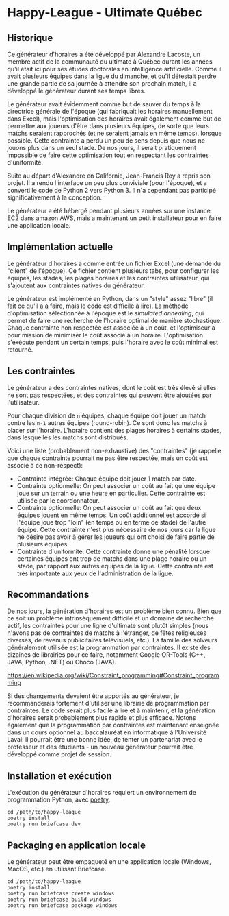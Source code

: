 # Happy-League - Ultimate Québec

## Historique
Ce générateur d'horaires a été développé par Alexandre Lacoste, un membre actif de la communauté du ultimate
à Québec durant les années qu'il était ici pour ses études doctorales en intelligence artificielle. Comme il 
avait plusieurs équipes dans la ligue du dimanche, et qu'il détestait perdre une grande partie de sa journée à 
attendre son prochain match, il a développé le générateur durant ses temps libres.

Le générateur avait évidemment comme but de sauver du temps à la directrice générale de l'époque (qui fabriquait 
les horaires manuellement dans Excel), mais l'optimisation des horaires avait également comme but de permettre 
aux joueurs d'être dans plusieurs équipes, de sorte que leurs matchs seraient rapprochés (et ne seraient jamais
en même temps), lorsque possible. Cette contrainte a perdu un peu de sens depuis que nous ne jouons plus dans un 
seul stade. De nos jours, il serait pratiquement impossible de faire cette optimisation tout en respectant les 
contraintes d'uniformité.

Suite au départ d'Alexandre en Californie, Jean-Francis Roy a repris son projet. Il a rendu l'interface un peu
plus conviviale (pour l'époque), et a converti le code de Python 2 vers Python 3. Il n'a cependant pas participé
significativement à la conception. 

Le générateur a été hébergé pendant plusieurs années sur une instance EC2 dans amazon AWS, mais a maintenant un petit
installateur pour en faire une application locale.


## Implémentation actuelle
Le générateur d'horaires a comme entrée un fichier Excel (une demande du "client" de l'époque). Ce fichier contient
plusieurs tabs, pour configurer les équipes, les stades, les plages horaires et les contraintes utilisateur, qui 
s'ajoutent aux contraintes natives du générateur.

Le générateur est implémenté en Python, dans un "style" assez "libre" (il fait ce qu'il a à faire, mais le code est
difficile à lire). La méthode d'optimisation sélectionnée à l'époque est le _simulated annealing_, qui permet de faire 
une recherche de l'horaire optimal de manière stochastique. Chaque contrainte non respectée est associée à un coût, et 
l'optimiseur a pour mission de minimiser le coût associé à un horaire. L'optimisation s'exécute pendant un certain
temps, puis l'horaire avec le coût minimal est retourné.

## Les contraintes
Le générateur a des contraintes natives, dont le coût est très élevé si elles ne sont pas respectées, et des contraintes 
qui peuvent être ajoutées par l'utilisateur. 

Pour chaque division de `n` équipes, chaque équipe doit jouer un match contre les `n-1` autres équipes (round-robin).
Ce sont donc les matchs à placer sur l'horaire. L'horaire contient des plages horaires à certains stades, dans
lesquelles les matchs sont distribués.

Voici une liste (probablement non-exhaustive) des "contraintes" (je rappelle que chaque contrainte pourrait ne pas être 
respectée, mais un coût est associé à ce non-respect):

* Contrainte intégrée: Chaque équipe doit jouer 1 match par date.
* Contrainte optionnelle: On peut associer un coût au fait qu'une équipe joue sur un terrain ou une heure en
particulier. Cette contrainte est utilisée par le coordonnateur.
* Contrainte optionnelle: On peut associer un coût au fait que deux équipes jouent en même temps. Un coût additionnel
est accordé si l'équipe joue trop "loin" (en temps ou en terme de stade) de l'autre équipe. Cette contrainte n'est 
plus nécessaire de nos jours car la ligue ne désire pas avoir à gérer les joueurs qui ont choisi de faire partie de 
plusieurs équipes.
* Contrainte d'uniformité: Cette contrainte donne une pénalité lorsque certaines équipes ont trop de matchs dans une
plage horaire ou un stade, par rapport aux autres équipes de la ligue. Cette contrainte est très importante aux yeux de 
l'administration de la ligue.

## Recommandations

De nos jours, la génération d'horaires est un problème bien connu. Bien que ce soit un problème intrinsèquement
difficile et un domaine de recherche actif, les contraintes pour une ligne d'ultimate sont plutôt simples (nous n'avons 
pas de contraintes de matchs à l'étranger, de fêtes religieuses diverses, de revenus publicitaires télévisuels, etc.). 
La famille des solveurs généralement utilisée est la programmation par contraintes. Il existe des dizaines de librairies 
pour ce faire, notamment Google OR-Tools (C++, JAVA, Python, .NET) ou Choco (JAVA).

https://en.wikipedia.org/wiki/Constraint_programming#Constraint_programming

Si des changements devaient être apportés au générateur, je recommanderais fortement d'utiliser une librairie de 
programmation par contraintes. Le code serait plus facile à lire et à maintenir, et la génération d'horaires serait 
probablement plus rapide et plus efficace. Notons également que la programmation par contraintes est maintenant
enseignée dans un cours optionnel au baccalauréat en informatique à l'Université Laval: il pourrait être une bonne idée,
de tenter un partenariat avec le professeur et des étudiants - un nouveau générateur pourrait être développé comme
projet de session.

## Installation et exécution
L'exécution du générateur d'horaires requiert un environnement de programmation Python, avec [poetry](https://python-poetry.org/).

```
cd /path/to/happy-league
poetry install
poetry run briefcase dev
```

## Packaging en application locale
Le générateur peut être empaqueté en une application locale (Windows, MacOS, etc.) en utilisant Briefcase. 

```
cd /path/to/happy-league
poetry install
poetry run briefcase create windows
poetry run briefcase build windows
poetry run briefcase package windows
```
